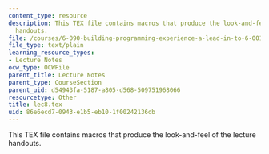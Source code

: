 ```yaml
---
content_type: resource
description: This TEX file contains macros that produce the look-and-feel of the lecture
  handouts.
file: /courses/6-090-building-programming-experience-a-lead-in-to-6-001-january-iap-2005/86e6ecd70943e1b5eb101f00242136db_lec8.tex
file_type: text/plain
learning_resource_types:
- Lecture Notes
ocw_type: OCWFile
parent_title: Lecture Notes
parent_type: CourseSection
parent_uid: d54943fa-5187-a805-d568-509751968066
resourcetype: Other
title: lec8.tex
uid: 86e6ecd7-0943-e1b5-eb10-1f00242136db
---
```

This TEX file contains macros that produce the look-and-feel of the lecture handouts.

